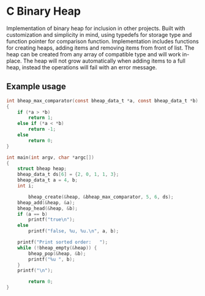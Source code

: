 # C Binary Heap

Implementation of binary heap for inclusion in other projects. Built with customization and simplicity in mind, using typedefs for storage type and function pointer for comparison function. Implementation includes functions for creating heaps, adding items and removing items from front of list. The heap can be created from any array of compatible type and will work in-place. The heap will not grow automatically when adding items to a full heap, instead the operations will fail with an error message.

Example usage
-------------

``` C       
int bheap_max_comparator(const bheap_data_t *a, const bheap_data_t *b) 
{
	if (*a > *b)
		return 1;
	else if (*a < *b)
		return -1;
	else
		return 0;
}

int main(int argv, char *argc[])
{
	struct bheap heap;
	bheap_data_t ds[6] = {2, 0, 1, 1, 3};
	bheap_data_t a = 4, b;
	int i;

        bheap_create(&heap, &bheap_max_comparator, 5, 6, ds);
	bheap_add(&heap, &a);
	bheap_head(&heap, &b);
	if (a == b)
		printf("true\n");
	else
		printf("false, %u, %u.\n", a, b);

	printf("Print sorted order:   ");
	while (!bheap_empty(&heap)) {
		bheap_pop(&heap, &b);
		printf("%u ", b);
	}
	printf("\n");

        return 0;
}
```
